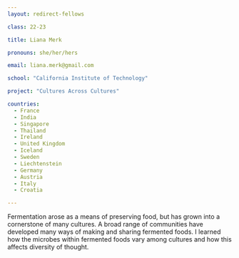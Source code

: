 ```yaml
---
layout: redirect-fellows

class: 22-23

title: Liana Merk

pronouns: she/her/hers

email: liana.merk@gmail.com 

school: "California Institute of Technology"

project: "Cultures Across Cultures"

countries:
  - France
  - India
  - Singapore
  - Thailand
  - Ireland
  - United Kingdom
  - Iceland
  - Sweden
  - Liechtenstein
  - Germany
  - Austria
  - Italy
  - Croatia

---
```


Fermentation arose as a means of preserving food, but has grown into a cornerstone of many cultures. A broad range of communities have developed many ways of making and sharing fermented foods. I learned how the microbes within fermented foods vary among cultures and how this affects diversity of thought.